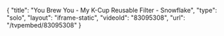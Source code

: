 {
    "title": "You Brew You  - My K-Cup Reusable Filter - Snowflake",
    "type": "solo",
    "layout": "iframe-static",
    "videoId": "83095308",
    "url": "\/tvpembed\/83095308"
}